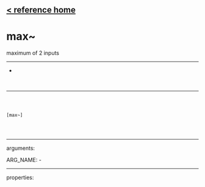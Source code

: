[< reference home](ceammc_lib.html)
---

# max~


maximum of 2 inputs

---

-
<br>


---


```



[max~]


            
```

---
arguments:

ARG_NAME: -<br>

---
properties:


